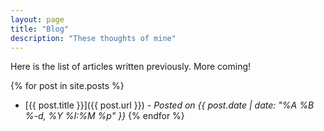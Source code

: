 ```yaml
---
layout: page
title: "Blog"
description: "These thoughts of mine"
---
```


Here is the list of articles written previously. More coming!

{% for post in site.posts %}
  * [{{ post.title }}]({{ post.url }}) - *Posted on {{ post.date | date: "%A %B %-d, %Y %I:%M %p" }}*
{% endfor %}
